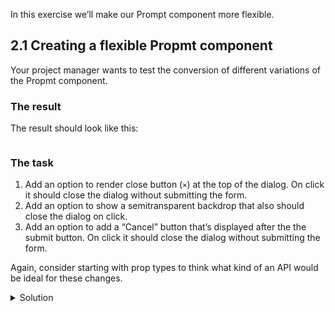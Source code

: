 In this exercise we’ll make our Prompt component more flexible.

## 2.1 Creating a flexible Propmt component

Your project manager wants to test the conversion of different variations of the Propmt component.

### The result

The result should look like this:

```jsx {"file": "final/Prompt.md", "noeditor": true}
```

### The task

1. Add an option to render close button (`×`) at the top of the dialog. On click it should close the dialog without submitting the form.
2. Add an option to show a semitransparent backdrop that also should close the dialog on click.
3. Add an option to add a “Cancel” button that’s displayed after the the submit button. On click it should close the dialog without submitting the form.

Again, consider starting with prop types to think what kind of an API would be ideal for these changes.

<details>
 <summary>Solution</summary>

The `Prompt` component (`src/exercises/2-2-Flexible_component/Prompt.js`):

```jsx {"file": "final/Prompt.js", "static": true}
```

The usage (`src/exercises/2-2-Flexible_component/Prompt.md`):

```md {"file": "final/Prompt.md", "static": true}
```

</details>
